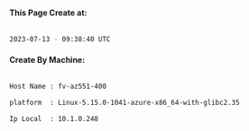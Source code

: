 
   
#### This Page Create at:

```bash

2023-07-13 - 09:38:40 UTC

```

#### Create By Machine:

```bash

Host Name : fv-az551-400

platform  : Linux-5.15.0-1041-azure-x86_64-with-glibc2.35

Ip Local  : 10.1.0.248

```

